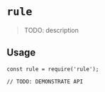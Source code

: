 # `rule`

> TODO: description

## Usage

```
const rule = require('rule');

// TODO: DEMONSTRATE API
```

